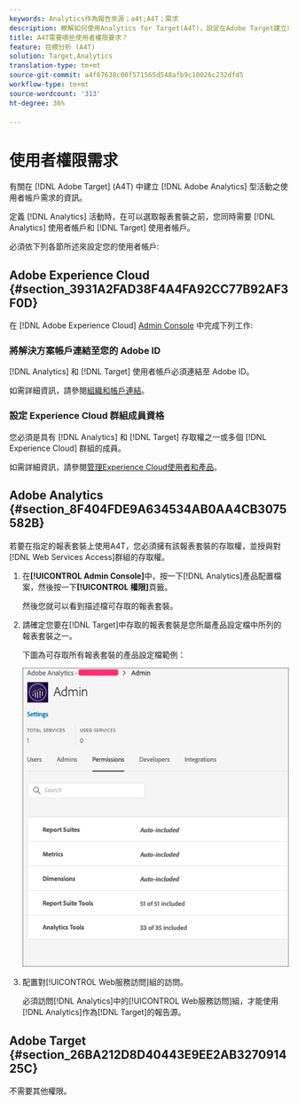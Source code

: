 ```yaml
---
keywords: Analytics作為報告來源；a4t;A4T；需求
description: 瞭解如何使用Analytics for Target(A4T)，設定在Adobe Target建立以Adobe Analytics為基礎之活動的必要使用者帳戶需求。
title: A4T需要哪些使用者權限要求？
feature: 目標分析 (A4T)
solution: Target,Analytics
translation-type: tm+mt
source-git-commit: a4f67638c00f571565d548afb9c10026c232dfd5
workflow-type: tm+mt
source-wordcount: '313'
ht-degree: 36%

---
```



# 使用者權限需求

有關在 [!DNL Adobe Target] (A4T) 中建立 [!DNL Adobe Analytics] 型活動之使用者帳戶需求的資訊。

定義 [!DNL Analytics] 活動時，在可以選取報表套裝之前，您同時需要 [!DNL Analytics] 使用者帳戶和 [!DNL Target] 使用者帳戶。

必須依下列各節所述來設定您的使用者帳戶:

## Adobe Experience Cloud {#section_3931A2FAD38F4A4FA92CC77B92AF3F0D}

在 [!DNL Adobe Experience Cloud] [Admin Console](https://adminconsole.adobe.com) 中完成下列工作:

### 將解決方案帳戶連結至您的 Adobe ID

[!DNL Analytics] 和 [!DNL Target] 使用者帳戶必須連結至 Adobe ID。

如需詳細資訊，請參閱[組織和帳戶連結](https://docs.adobe.com/help/en/core-services/interface/manage-users-and-products/organizations.html)。

### 設定 Experience Cloud 群組成員資格

您必須是具有 [!DNL Analytics] 和 [!DNL Target] 存取權之一或多個 [!DNL Experience Cloud] 群組的成員。

如需詳細資訊，請參閱[管理Experience Cloud使用者和產品](https://experienceleague.adobe.com/docs/core-services/interface/manage-users-and-products/admin-getting-started.html)。

## Adobe Analytics {#section_8F404FDE9A634534AB0AA4CB3075582B}

若要在指定的報表套裝上使用A4T，您必須擁有該報表套裝的存取權，並授與對[!DNL Web Services Access]群組的存取權。

1. 在&#x200B;**[!UICONTROL Admin Console]**&#x200B;中，按一下[!DNL Analytics]產品配置檔案，然後按一下&#x200B;**[!UICONTROL 權限]**&#x200B;頁籤。

   然後您就可以看到描述檔可存取的報表套裝。

1. 請確定您要在[!DNL Target]中存取的報表套裝是您所屬產品設定檔中所列的報表套裝之一。

   下圖為可存取所有報表套裝的產品設定檔範例：

   ![Admin Console權限頁籤](/help/c-integrating-target-with-mac/a4t/assets/permissions-tab.png)

1. 配置對[!UICONTROL Web服務訪問]組的訪問。

   必須訪問[!DNL Analytics]中的[!UICONTROL Web服務訪問]組，才能使用[!DNL Analytics]作為[!DNL Target]的報告源。


## Adobe Target {#section_26BA212D8D40443E9EE2AB327091425C}

不需要其他權限。
